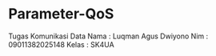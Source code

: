 # Parameter-QoS
Tugas Komunikasi Data
Nama  : Luqman Agus Dwiyono
Nim   : 09011382025148
Kelas : SK4UA
